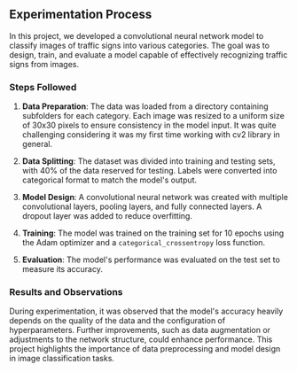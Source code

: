 ## Experimentation Process

In this project, we developed a convolutional neural network model to classify images of traffic signs into various categories. 
The goal was to design, train, and evaluate a model capable of effectively recognizing traffic signs from images.

### Steps Followed

1. **Data Preparation**: The data was loaded from a directory containing subfolders for each category. 
Each image was resized to a uniform size of 30x30 pixels to ensure consistency in the model input.
It was quite challenging considering it was my first time working with cv2 library in general.

2. **Data Splitting**: The dataset was divided into training and testing sets, 
with 40% of the data reserved for testing. Labels were converted into categorical format to match the model's output.

3. **Model Design**: A convolutional neural network was created with multiple convolutional layers, 
pooling layers, and fully connected layers. 
A dropout layer was added to reduce overfitting.

4. **Training**: The model was trained on the training set for 10 epochs using the Adam optimizer and a `categorical_crossentropy` loss function.

5. **Evaluation**: The model's performance was evaluated on the test set to measure its accuracy.


### Results and Observations

During experimentation, it was observed that the model's 
accuracy heavily depends on the quality of the data and the configuration 
of hyperparameters. Further improvements, such as data augmentation or adjustments to the network structure, could enhance performance. This project highlights the importance of data preprocessing and model design in image classification tasks.